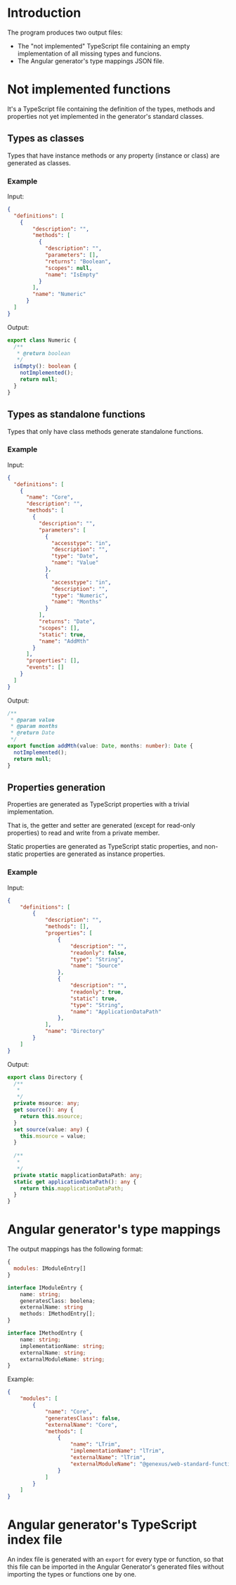 # Introduction

The program produces two output files:
 - The "not implemented" TypeScript file containing an empty implementation of all missing types and funcions.
 - The Angular generator's type mappings JSON file.

# Not implemented functions

It's a TypeScript file containing the definition of the types, methods and properties not yet implemented in the generator's standard classes.

## Types as classes

Types that have instance methods or any property (instance or class) are generated as classes.

### Example

Input:

```json
{
  "definitions": [
    {
        "description": "",
        "methods": [
          {
            "description": "",
            "parameters": [],
            "returns": "Boolean",
            "scopes": null,
            "name": "IsEmpty"
          }
        ],
        "name": "Numeric"
      }
  ]
}
```

Output:

```typescript
export class Numeric {
  /**
   * @return boolean
   */
  isEmpty(): boolean {
    notImplemented();
    return null;
  }
}
```

## Types as standalone functions

Types that only have class methods generate standalone functions.

### Example

Input:

```json
{
  "definitions": [
    {
      "name": "Core",
      "description": "",
      "methods": [
        {
          "description": "",
          "parameters": [
            {
              "accesstype": "in",
              "description": "",
              "type": "Date",
              "name": "Value"
            },
            {
              "accesstype": "in",
              "description": "",
              "type": "Numeric",
              "name": "Months"
            }
          ],
          "returns": "Date",
          "scopes": [],
          "static": true,
          "name": "AddMth"
        }
      ],
      "properties": [],
      "events": []
    }
  ]
}
```

Output:

```typescript
/**
 * @param value
 * @param months
 * @return Date
 */
export function addMth(value: Date, months: number): Date {
  notImplemented();
  return null;
}
```

## Properties generation

Properties are generated as TypeScript properties with a trivial implementation.

That is, the getter and setter are generated (except for read-only properties) to read and write from a private member.

Static properties are generated as TypeScript static properties, and non-static properties are generated as instance properties.

### Example

Input:

```json
{
    "definitions": [
        {
            "description": "",
            "methods": [],
            "properties": [
                {
                    "description": "",
                    "readonly": false,
                    "type": "String",
                    "name": "Source"
                },
                {
                    "description": "",
                    "readonly": true,
                    "static": true,
                    "type": "String",
                    "name": "ApplicationDataPath"
                },
            ],
            "name": "Directory"
        }
    ]
}
```

Output:

```typescript
export class Directory {
  /**
   * 
   */
  private msource: any;
  get source(): any {
    return this.msource;
  }
  set source(value: any) {
    this.msource = value;
  }
  
  /**
   * 
   */
  private static mapplicationDataPath: any;
  static get applicationDataPath(): any {
    return this.mapplicationDataPath;
  }
}
```

# Angular generator's type mappings

The output mappings has the following format:

```javascript
{
  modules: IModuleEntry[]
}
```

```typescript
interface IModuleEntry {
    name: string;
    generatesClass: boolena;
    externalName: string
    methods: IMethodEntry[];
}

interface IMethodEntry {
    name: string;
    implementationName: string;
    externalName: string;
    extarnalModuleName: string;
}
```

Example:

```json
{
    "modules": [
        {
            "name": "Core",
            "generatesClass": false,
            "externalName": "Core",
            "methods": [
                {
                    "name": "LTrim",
                    "implementationName": "lTrim",                   
                    "externalName": "lTrim",
                    "externalModuleName": "@genexus/web-standard-functions/dist/lib-esm/text/ltrim"
                }
            ]
        }
    ]
}
```

# Angular generator's TypeScript index file

An index file is generated with an `export` for every type or function, so that this file can be imported in the Angular Generator's generated files without importing the types or functions one by one.


